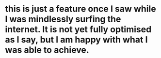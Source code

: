 # this is just a feature once I saw while I was mindlessly surfing the internet. It is not yet fully optimised as I say, but I am happy with what I was able to achieve.
